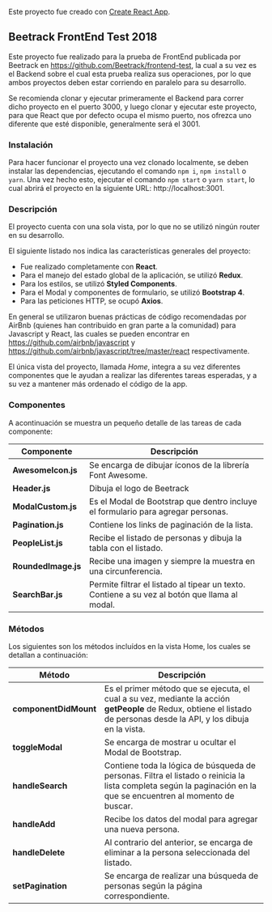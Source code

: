 Este proyecto fue creado con [Create React App](https://github.com/facebookincubator/create-react-app).

## Beetrack FrontEnd Test 2018
Este proyecto fue realizado para la prueba de FrontEnd publicada por Beetrack en https://github.com/Beetrack/frontend-test, la cual a su vez es el Backend sobre el cual esta prueba realiza sus operaciones, por lo que ambos proyectos deben estar corriendo en paralelo para su desarrollo. 

Se recomienda clonar y ejecutar primeramente el Backend para correr dicho proyecto en el puerto 3000, y luego clonar y ejecutar este proyecto, para que React que por defecto ocupa el mismo puerto, nos ofrezca uno diferente que esté disponible, generalmente será el 3001.

### Instalación
Para hacer funcionar el proyecto una vez clonado localmente, se deben instalar las dependencias, ejecutando el comando `npm i`, `npm install` o `yarn`.
Una vez hecho esto, ejecutar el comando `npm start` o `yarn start`, lo cual abrirá el proyecto en la siguiente URL: http://localhost:3001.

### Descripción
El proyecto cuenta con una sola vista, por lo que no se utilizó ningún router en su desarrollo.

El siguiente listado nos indica las características generales del proyecto:

- Fue realizado completamente con **React**.
- Para el manejo del estado global de la aplicación, se utilizó **Redux**.
- Para los estilos, se utilizó **Styled Components**.
- Para el Modal y componentes de formulario, se utilizó **Bootstrap 4**.
- Para las peticiones HTTP, se ocupó **Axios**.

En general se utilizaron buenas prácticas de código recomendadas por AirBnb (quienes han contribuido en gran parte a la comunidad) para Javascript y React, las cuales se pueden encontrar en https://github.com/airbnb/javascript y https://github.com/airbnb/javascript/tree/master/react respectivamente.

El única vista del proyecto, llamada *Home*, integra a su vez diferentes componentes que le ayudan a realizar las diferentes tareas esperadas, y a su vez a mantener más ordenado el código de la app.


### Componentes
A acontinuación se muestra un pequeño detalle de las tareas de cada componente:

Componente | Descripción
--- | ---
**AwesomeIcon.js** | Se encarga de dibujar íconos de la librería Font Awesome.
**Header.js** | Dibuja el logo de Beetrack
**ModalCustom.js** | Es el Modal de Bootstrap que dentro incluye el formulario para agregar personas.
**Pagination.js** | Contiene los links de paginación de la lista.
**PeopleList.js** | Recibe el listado de personas y dibuja la tabla con el listado.
**RoundedImage.js** | Recibe una imagen y siempre la muestra en una circunferencia.
**SearchBar.js** | Permite filtrar el listado al tipear un texto. Contiene a su vez al botón que llama al modal.


### Métodos
Los siguientes son los métodos incluídos en la vista Home, los cuales se detallan a continuación:

Método | Descripción
--- | ---
**componentDidMount** | Es el primer método que se ejecuta, el cual a su vez, mediante la acción **getPeople** de Redux, obtiene el listado de personas desde la API, y los dibuja en la vista.
**toggleModal** | Se encarga de mostrar u ocultar el Modal de Bootstrap.
**handleSearch** | Contiene toda la lógica de búsqueda de personas. Filtra el listado o reinicia la lista completa según la paginación en la que se encuentren al momento de buscar.
**handleAdd** | Recibe los datos del modal para agregar una nueva persona.
**handleDelete** | Al contrario del anterior, se encarga de eliminar a la persona seleccionada del listado.
**setPagination** | Se encarga de realizar una búsqueda de personas según la página correspondiente.
